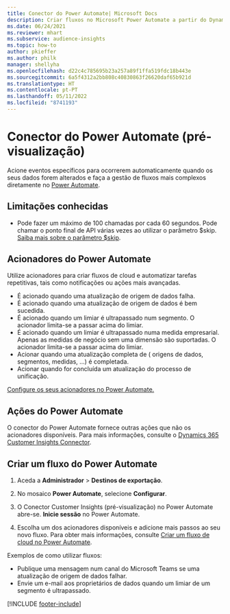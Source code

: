 ```yaml
---
title: Conector do Power Automate| Microsoft Docs
description: Criar fluxos no Microsoft Power Automate a partir do Dynamics 365 Customer Insights.
ms.date: 06/24/2021
ms.reviewer: mhart
ms.subservice: audience-insights
ms.topic: how-to
author: pkieffer
ms.author: philk
manager: shellyha
ms.openlocfilehash: d22c4c785695b23a257a89f1ffa519fdc18b443e
ms.sourcegitcommit: 6a5f4312a2bb808c40830863f26620daf65b921d
ms.translationtype: HT
ms.contentlocale: pt-PT
ms.lasthandoff: 05/11/2022
ms.locfileid: "8741193"
---
```

# <a name="power-automate-connector-preview"></a>Conector do Power Automate (pré-visualização)

Acione eventos específicos para ocorrerem automaticamente quando os seus dados forem alterados e faça a gestão de fluxos mais complexos diretamente no [Power Automate](https://flow.microsoft.com/).

## <a name="known-limitations"></a>Limitações conhecidas

- Pode fazer um máximo de 100 chamadas por cada 60 segundos. Pode chamar o ponto final de API várias vezes ao utilizar o parâmetro $skip. [Saiba mais sobre o parâmetro $skip](/connectors/customerinsights/#get-items-from-an-entity).

## <a name="power-automate-triggers"></a>Acionadores do Power Automate

Utilize acionadores para criar fluxos de cloud e automatizar tarefas repetitivas, tais como notificações ou ações mais avançadas.

- É acionado quando uma atualização de origem de dados falha.
- É acionado quando uma atualização de origem de dados é bem sucedida.
- É acionado quando um limiar é ultrapassado num segmento. O acionador limita-se a passar acima do limiar.
- É acionado quando um limiar é ultrapassado numa medida empresarial. Apenas as medidas de negócio sem uma dimensão são suportadas. O acionador limita-se a passar acima do limiar.
- Acionar quando uma atualização completa de ( origens de dados, segmentos, medidas, ...) é completada.
- Acionar quando for concluída um atualização do processo de unificação.

[Configure os seus acionadores no Power Automate.](https://flow.microsoft.com/connectors/shared_customerinsights/dynamics-365-customer-insights-connector/)

## <a name="power-automate-actions"></a>Ações do Power Automate

O conector do Power Automate fornece outras ações que não os acionadores disponíveis. Para mais informações, consulte o [Dynamics 365 Customer Insights Connector](/connectors/customerinsights/).

## <a name="create-a-power-automate-flow"></a>Criar um fluxo do Power Automate

1. Aceda a **Administrador** > **Destinos de exportação**.

1. No mosaico **Power Automate**, selecione **Configurar**.

1. O Conector Customer Insights (pré-visualização) no Power Automate abre-se. **Inicie sessão** no Power Automate.

1. Escolha um dos acionadores disponíveis e adicione mais passos ao seu novo fluxo. Para obter mais informações, consulte [Criar um fluxo de cloud no Power Automate](/power-automate/get-started-logic-flow).

Exemplos de como utilizar fluxos: 
- Publique uma mensagem num canal do Microsoft Teams se uma atualização de origem de dados falhar. 
- Envie um e-mail aos proprietários de dados quando um limiar de um segmento é ultrapassado.



[!INCLUDE [footer-include](includes/footer-banner.md)]
